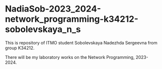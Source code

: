 # NadiaSob-2023_2024-network_programming-k34212-sobolevskaya_n_s
This is repository of ITMO student Sobolevskaya Nadezhda Sergeevna from group K34212.

There will be my laboratory works on the Network Programming, 2023-2024.
